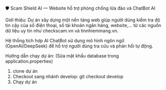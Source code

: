 🛡️ Scam Shield AI — Website hỗ trợ phòng chống lừa đảo và ChatBot AI      

Giới thiệu: 
Dự án xây dựng một nền tảng web giúp người dùng kiểm tra độ tin cậy của số điện thoại, số tài khoản ngân hàng, website,... từ các nguồn dữ liệu uy tín như checkscam.vn và tinnhiemmang.vn.

Hệ thống tích hợp AI ChatBot sử dụng mô hình ngôn ngữ (OpenAI/DeepSeek) để hỗ trợ người dùng tra cứu và phản hồi tự động.

Hướng dẫn chạy dự án:
(Sửa mật khẩu database trong application.properties)
1. clone dự án
2. Checkout sang nhánh develop: git checkout develop
3. Chạy dự án

